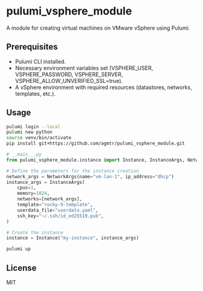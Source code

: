 # pulumi_vsphere_module

A module for creating virtual machines on VMware vSphere using Pulumi.

## Prerequisites

- Pulumi CLI installed.
- Necessary environment variables set (VSPHERE_USER, VSPHERE_PASSWORD, VSPHERE_SERVER, VSPHERE_ALLOW_UNVERIFIED_SSL=true).
- A vSphere environment with required resources (datastores, networks, templates, etc.).

## Usage

```bash
pulumi login --local
pulumi new python
source venv/bin/activate
pip install git+https://github.com/agmtr/pulumi_vsphere_module.git
```

```python
# __main__.py
from pulumi_vsphere_module.instance import Instance, InstanceArgs, NetworkArgs

# Define the parameters for the instance creation
network_args = NetworkArgs(name="vm-lan-1", ip_address="dhcp")
instance_args = InstanceArgs(
    cpus=1,
    memory=1024,
    networks=[network_args],
    template="rocky-9-template",
    userdata_file="userdata.yaml",  
    ssh_key="~/.ssh/id_ed25519.pub",
)

# Create the instance
instance = Instance("my-instance", instance_args)
```

```bash
pulumi up
```

## License

MIT
